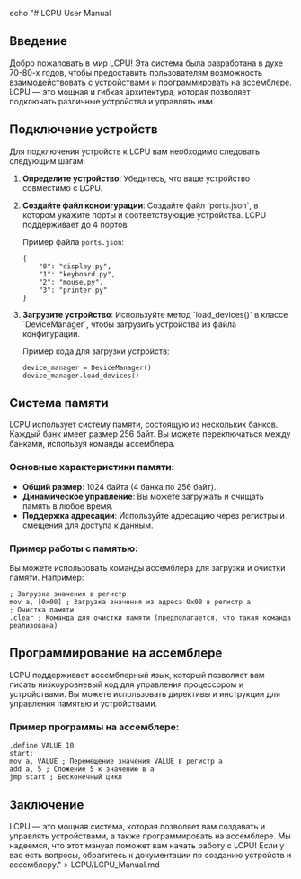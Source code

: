 echo "# LCPU User Manual

## Введение

Добро пожаловать в мир LCPU! Эта система была разработана в духе 70-80-х годов, чтобы предоставить пользователям возможность взаимодействовать с устройствами и программировать на ассемблере. LCPU — это мощная и гибкая архитектура, которая позволяет подключать различные устройства и управлять ими.

## Подключение устройств

Для подключения устройств к LCPU вам необходимо следовать следующим шагам:

1. **Определите устройство**: Убедитесь, что ваше устройство совместимо с LCPU.
2. **Создайте файл конфигурации**: Создайте файл \`ports.json\`, в котором укажите порты и соответствующие устройства. LCPU поддерживает до 4 портов.

   Пример файла `ports.json`:

   ```
   {
       "0": "display.py",
       "1": "keyboard.py",
       "2": "mouse.py",
       "3": "printer.py"
   }
   ```

3. **Загрузите устройство**: Используйте метод \`load_devices()\` в классе \`DeviceManager\`, чтобы загрузить устройства из файла конфигурации.

   Пример кода для загрузки устройств:

   ```
   device_manager = DeviceManager()
   device_manager.load_devices()
   ```

## Система памяти

LCPU использует систему памяти, состоящую из нескольких банков. Каждый банк имеет размер 256 байт. Вы можете переключаться между банками, используя команды ассемблера.

### Основные характеристики памяти:

- **Общий размер**: 1024 байта (4 банка по 256 байт).
- **Динамическое управление**: Вы можете загружать и очищать память в любое время.
- **Поддержка адресации**: Используйте адресацию через регистры и смещения для доступа к данным.

### Пример работы с памятью:

Вы можете использовать команды ассемблера для загрузки и очистки памяти. Например:

```assembly
; Загрузка значения в регистр
mov a, [0x00] ; Загрузка значения из адреса 0x00 в регистр a
; Очистка памяти
.clear ; Команда для очистки памяти (предполагается, что такая команда реализована)
```

## Программирование на ассемблере

LCPU поддерживает ассемблерный язык, который позволяет вам писать низкоуровневый код для управления процессором и устройствами. Вы можете использовать директивы и инструкции для управления памятью и устройствами.

### Пример программы на ассемблере:

```assembly
.define VALUE 10
start:
mov a, VALUE ; Перемещение значения VALUE в регистр a
add a, 5 ; Сложение 5 к значению в a
jmp start ; Бесконечный цикл
```

## Заключение

LCPU — это мощная система, которая позволяет вам создавать и управлять устройствами, а также программировать на ассемблере. Мы надеемся, что этот мануал поможет вам начать работу с LCPU! Если у вас есть вопросы, обратитесь к документации по созданию устройств и ассемблеру." > LCPU/LCPU_Manual.md
